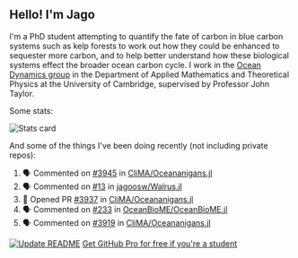## Hello! I'm Jago

I'm a PhD student attempting to quantify the fate of carbon in blue carbon systems such as kelp forests to work out how they could be enhanced to sequester more carbon, and to help better understand how these biological systems effect the broader ocean carbon cycle. I work in the <a href="https://www.damtp.cam.ac.uk/user/jrt51/" class="emph">Ocean Dynamics group</a> in the Department of Applied Mathematics and Theoretical Physics at the University of Cambridge, supervised by Professor John Taylor.

Some stats:
<!--
![](https://raw.githubusercontent.com/jagoosw/jagoosw/main/profile-summary-card-output/nord_dark/0-profile-details.svg)
![](https://raw.githubusercontent.com/jagoosw/jagoosw/main/profile-summary-card-output/nord_dark/3-stats.svg)
![](https://raw.githubusercontent.com/jagoosw/jagoosw/main/profile-summary-card-output/nord_dark/4-productive-time.svg)
-->
![Stats card](https://github-readme-stats.vercel.app/api?username=jagoosw&count_private=true&show_icons=true&theme=transparent&hide_title=true&rank_icon=percentile&show=reviews)

And some of the things I've been doing recently (not including private repos):
<!--START_SECTION:activity-->
1. 🗣 Commented on [#3945](https://github.com/CliMA/Oceananigans.jl/issues/3945#issuecomment-2494618422) in [CliMA/Oceananigans.jl](https://github.com/CliMA/Oceananigans.jl)
2. 🗣 Commented on [#13](https://github.com/jagoosw/Walrus.jl/issues/13#issuecomment-2488700126) in [jagoosw/Walrus.jl](https://github.com/jagoosw/Walrus.jl)
3. 💪 Opened PR [#3937](https://github.com/CliMA/Oceananigans.jl/pull/3937) in [CliMA/Oceananigans.jl](https://github.com/CliMA/Oceananigans.jl)
4. 🗣 Commented on [#233](https://github.com/OceanBioME/OceanBioME.jl/pull/233#issuecomment-2480538341) in [OceanBioME/OceanBioME.jl](https://github.com/OceanBioME/OceanBioME.jl)
5. 🗣 Commented on [#3919](https://github.com/CliMA/Oceananigans.jl/issues/3919#issuecomment-2476034459) in [CliMA/Oceananigans.jl](https://github.com/CliMA/Oceananigans.jl)
<!--END_SECTION:activity-->


[![Update README](https://github.com/jagoosw/jagoosw/actions/workflows/update-readme.yml/badge.svg)](https://github.com/jagoosw/jagoosw/actions/workflows/update-readme.yml)
[Get GitHub Pro for free if you're a student](https://education.github.com/pack)

